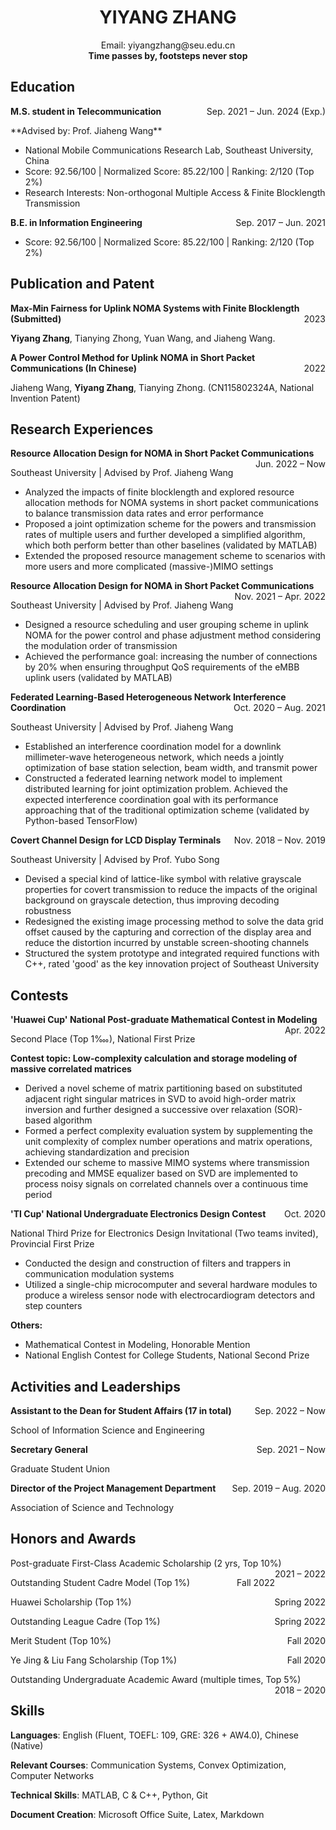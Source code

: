  <center>
     <h1>YIYANG ZHANG</h1>
 </center>
 <center>Email: yiyangzhang@seu.edu.cn</center>

<center><b>Time passes by, footsteps never stop</b></center>

## Education
<p style="text-align:left;"><b>M.S. student in Telecommunication</b><span style="float:right;">Sep. 2021 – Jun. 2024 (Exp.)</span></p>	
**Advised by: Prof. Jiaheng Wang**

  - National Mobile Communications Research Lab, Southeast University, China  
  - Score: 92.56/100 | Normalized Score: 85.22/100 | Ranking: 2/120 (Top 2%) 
  - Research Interests: Non-orthogonal Multiple Access & Finite Blocklength Transmission

<p style="text-align:left;"><b>B.E. in Information Engineering</b><span style="float:right;"> Sep. 2017 – Jun. 2021 </span></p>	

  - Score: 92.56/100 | Normalized Score: 85.22/100 | Ranking: 2/120 (Top 2%) 

## Publication and Patent
<p style="text-align:left;"><b>Max-Min Fairness for Uplink NOMA Systems with Finite Blocklength (Submitted)</b><span style="float:right;">2023</span></p>	

**Yiyang Zhang**, Tianying Zhong, Yuan Wang, and Jiaheng Wang.

<p style="text-align:left;"><b>A Power Control Method for Uplink NOMA in Short Packet Communications (In Chinese)</b><span style="float:right;">2022</span></p>	

Jiaheng Wang, **Yiyang Zhang**, Tianying Zhong. (CN115802324A, National Invention Patent)

## Research Experiences

<p style="text-align:left;"><b>Resource Allocation Design for NOMA in Short Packet Communications</b><span style="float:right;">Jun. 2022 – Now</span></p>	

Southeast University | Advised by Prof. Jiaheng Wang

- Analyzed the impacts of finite blocklength and explored resource allocation methods for NOMA systems in short packet communications to balance transmission data rates and error performance
- Proposed a joint optimization scheme for the powers and transmission rates of multiple users and further developed a simplified algorithm, which both perform better than other baselines (validated by MATLAB)
- Extended the proposed resource management scheme to scenarios with more users and more complicated (massive-)MIMO settings

<p style="text-align:left;"><b>Resource Allocation Design for NOMA in Short Packet Communications</b><span style="float:right;">Nov. 2021 – Apr. 2022</span></p>

Southeast University | Advised by Prof. Jiaheng Wang

- Designed a resource scheduling and user grouping scheme in uplink NOMA for the power control and phase adjustment method considering the modulation order of transmission
- Achieved the performance goal: increasing the number of connections by 20% when ensuring throughput QoS requirements of the eMBB uplink users (validated by MATLAB)

<p style="text-align:left;"><b>Federated Learning-Based Heterogeneous Network Interference Coordination</b><span style="float:right;">Oct. 2020 – Aug. 2021</span></p>	

Southeast University | Advised by Prof. Jiaheng Wang

- Established an interference coordination model for a downlink millimeter-wave heterogeneous network, which needs a jointly optimization of base station selection, beam width, and transmit power
- Constructed a federated learning network model to implement distributed learning for joint optimization problem. Achieved the expected interference coordination goal with its performance approaching that of the traditional optimization scheme (validated by Python-based TensorFlow)

<p style="text-align:left;"><b>Covert Channel Design for LCD Display Terminals</b><span style="float:right;">Nov. 2018 – Nov. 2019</span></p>	

Southeast University | Advised by Prof. Yubo Song

- Devised a special kind of lattice-like symbol with relative grayscale properties for covert transmission to reduce the impacts of the original background on grayscale detection, thus improving decoding robustness
- Redesigned the existing image processing method to solve the data grid offset caused by the capturing and correction of the display area and reduce the distortion incurred by unstable screen-shooting channels
- Structured the system prototype and integrated required functions with C++, rated 'good' as the key innovation project of Southeast University

## Contests
<p style="text-align:left;"><b>'Huawei Cup' National Post-graduate Mathematical Contest in Modeling</b><span style="float:right;">Apr. 2022</span></p> 

Second Place (Top 1‱), National First Prize

**Contest topic: Low-complexity calculation and storage modeling of massive correlated matrices**

- Derived a novel scheme of matrix partitioning based on substituted adjacent right singular matrices in SVD to avoid high-order matrix inversion and further designed a successive over relaxation (SOR)-based algorithm
- Formed a perfect complexity evaluation system by supplementing the unit complexity of complex number operations and matrix operations, achieving standardization and precision
- Extended our scheme to massive MIMO systems where transmission precoding and MMSE equalizer based on SVD are implemented to process noisy signals on correlated channels over a continuous time period

<p style="text-align:left;"><b>'TI Cup' National Undergraduate Electronics Design Contest</b><span style="float:right;">Oct. 2020</span></p> 

National Third Prize for Electronics Design Invitational (Two teams invited), Provincial First Prize

- Conducted the design and construction of filters and trappers in communication modulation systems
- Utilized a single-chip microcomputer and several hardware modules to produce a wireless sensor node with electrocardiogram detectors and step counters

**Others:** 
- Mathematical Contest in Modeling, Honorable Mention
- National English Contest for College Students, National Second Prize

## Activities and Leaderships
<p style="text-align:left;"><b>Assistant to the Dean for Student Affairs (17 in total)</b><span style="float:right;">Sep. 2022 – Now</span></p> 

School of Information Science and Engineering

<p style="text-align:left;"><b>Secretary General</b><span style="float:right;">Sep. 2021 – Now</span></p> 

Graduate Student Union

<p style="text-align:left;"><b>Director of the Project Management Department</b><span style="float:right;">Sep. 2019 – Aug. 2020</span></p> 

Association of Science and Technology

## Honors and Awards
<p style="text-align:left;">Post-graduate First-Class Academic Scholarship (2 yrs, Top 10%)<span style="float:right;">2021 – 2022</span></p>

<p style="text-align:left;">Outstanding Student Cadre Model (Top 1%)<span style="float:right;">Fall 2022 </span></p>

<p style="text-align:left;">Huawei Scholarship (Top 1%)<span style="float:right;">Spring 2022</span></p> 

<p style="text-align:left;">Outstanding League Cadre (Top 1%)<span style="float:right;">Spring 2022</span></p>

<p style="text-align:left;">Merit Student (Top 10%) <span style="float:right;">Fall 2020</span></p> 

<p style="text-align:left;">Ye Jing & Liu Fang Scholarship (Top 1%)<span style="float:right;">Fall 2020 </span></p>

<p style="text-align:left;">Outstanding Undergraduate Academic Award (multiple times, Top 5%)<span style="float:right;">2018 – 2020</span></p> 

## Skills

**Languages**: English (Fluent, TOEFL: 109, GRE: 326 + AW4.0), Chinese (Native) 

**Relevant Courses**: Communication Systems, Convex Optimization, Computer Networks 

**Technical Skills**: MATLAB, C & C++, Python, Git 

**Document Creation**: Microsoft Office Suite, Latex, Markdown

